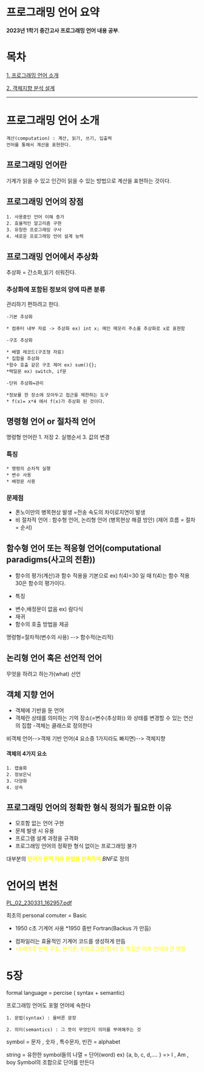 <a class="anchor" id="0"></a>
# **프로그래밍 언어 요약**

**2023년 1학기 중간고사 프로그래밍 언어 내용 공부**.

<a class="anchor" id="0.1"></a>

# **목차**

[1. 프로그래밍 언어 소개](#1)

[2. 객체지향 분석 설계](#2)

---

# 프로그래밍 언어 소개<a class="anchor" id="1"></a>

    계산(computation) : 계산, 읽기, 쓰기, 입출력
    언어를 통해서 계산을 표현한다.
 ## 프로그래밍 언어란 
 
  기계가 읽을 수 있고 인간이 읽을 수 있는 방법으로 계산을 표현하는 것이다.
  
## 프로그래밍 언어의 장점
    1. 사용중인 언어 이해 증가
    2. 효율적인 알고리즘 구현
    3. 유창한 프로그래밍 구사
    4. 새로운 프로그래밍 언어 설계 능력
    
## 프로그래밍 언어에서 추상화
 추상화 = 간소화,읽기 쉬워진다.
 
### 추상화에 포함된 정보의 양에 따른 분류

 관리하기 편하려고 한다.
 
    -기본 추상화
    
    * 컴퓨터 내부 자료 -> 추상화 ex) int x; 메인 메모리 주소를 추상화로 x로 표현함
    
    -구조 추상화
    
    * 배열 레코드(구조형 자료)
    * 집합을 추상화
    *함수 호출 같은 구조 제어 ex) sum(){};
    *택일문 ex) switch, if문
    
    -단위 추상화=관리
   
    *정보를 한 장소에 모아두고 접근을 제한하는 도구
    * f(x)= x*4 에서 f(x)가 추상화 된 것이다.
## 명령형 언어 or 절차적 언어

명령형 언어란
    1. 저장
    2. 실행순서
    3. 값의 변경
    
### 특징 
    * 명령의 순차적 실행
    * 변수 사용
    * 배정문 사용
    
### 문제점
 
 * 폰노이만의 병목현상 발생 =전송 속도의 차이로지연이 발생
 * 비 절차적 언어 : 함수형 언어, 논리형 언어 (병목현상 해결 방안)
   (제어 흐름 = 절차 = 순서)

## 함수형 언어 또는 적응형 언어(computational paradigms(사고의 전환))
- 함수의 평가(계산)과 함수 적용을 기본으로 
  ex) f(4)=30 일 때 f(4)는 함수 적용 30은 함수의 평가이다.
  
- 특징
* 변수,배정문이 없음 ex) 람다식
* 재귀
* 함수의 호출 방법을 제공

명령형=절차적(변수의 사용) --> 함수적(논리적)

## 논리형 언어 혹은 선언적 언어

무엇을 하려고 하는가(what) 선언

## 객체 지향 언어

- 객체에 기반을 둔 언어
- 객체란 상태를 의미하는 기억 장소(=변수(추상화)) 와 상태를 변경할 수 있는 연산의 집합
-객체는 클래스로 정의한다

비객체 언어-->객체 기반 언어(4 요소중 1가지라도 빠지면)--> 객체지향

#### 객체의 4가지 요소
    1. 캡슐화
    2. 정보은닉
    3. 다양화
    4. 상속
    
## 프로그래밍 언어의 정확한 형식 정의가 필요한 이유

* 모호함 없는 언어 구현
* 문제 발생 시 유용
* 프로그램 설계 과정을 규격화
* 프로그래밍 언어의 정확한 형식 없이는 프로그래밍 불가

대부분의 <font color="Yellow"><b>언어가 문맥 자유 문법을 만족하며</b></font> *BNF*로 정의

# 언어의 변천

[PL_02_230331_162957.pdf](https://github.com/Idealm99/idealm99.github.io/files/11247128/PL_02_230331_162957.pdf)

최초의 personal comuter = Basic

* 1950 c초 기계어 사용
*1950 중반 Fortran(Backus 가 만듬) 

- 컴파일러는 효율적인 기계어 코드를 생성하게 만듬
-  <font color="Yellow"><b배여루 반복 구조, 분기문, 부프로그램(함수) 등 특징은 이후 언어에 큰 영향</b></font>

 
# 5장
 
formal language = percise ( syntax + semantic) 
 
프로그래밍 언어도 포멀 언어에 속한다 
 
    1. 문법(syntax) : 올바른 문장

    2. 의미(semantics) : 그 뜻이 무엇인지 의미를 부여해주는 것 
 
 
symbol = 문자 , 숫자 , 특수문자, 빈칸 = alphabet

string = 유한한 symbol들의 나열 = 단어(word) ex) {a, b, c, d,.... }  =>  I , Am , boy 
Symbol의 조합으로 단어를 만든다





 
 
  


     
